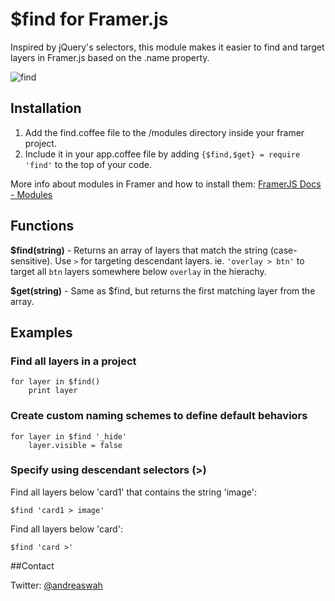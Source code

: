 # $find for Framer.js

Inspired by jQuery's selectors, this module makes it easier to find and target layers in Framer.js based on the .name property.

![find](https://s3.amazonaws.com/f.cl.ly/items/3Q0E0E1i3v3D1w2m2P3L/descfind.png?v=24d5bb16)

## Installation

1. Add the find.coffee file to the /modules directory inside your framer project.
2. Include it in your app.coffee file by adding ```{$find,$get} = require 'find'``` to the top of your code.

More info about modules in Framer and how to install them: [FramerJS Docs - Modules](http://framerjs.com/docs/#modules)


## Functions

**$find(string)** -
Returns an array of layers that match the string (case-sensitive). Use ```>``` for targeting descendant layers. ie. ```'overlay > btn'``` to target all ```btn``` layers somewhere below ```overlay``` in the hierachy. 

**$get(string)** -
Same as $find, but returns the first matching layer from the array.

## Examples

### Find all layers in a project
    for layer in $find()
        print layer

### Create custom naming schemes to define default behaviors
    for layer in $find '_hide'
    	layer.visible = false


### Specify using descendant selectors (>)

Find all layers below 'card1' that contains the string 'image':

    $find 'card1 > image'
    
Find all layers below 'card':

    $find 'card >'



##Contact

Twitter: [@andreaswah](http://twitter.com/andreaswah)
